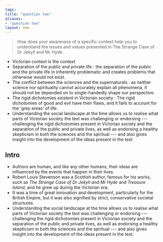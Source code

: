 ```yaml
---
tags: 
title: "question two"
aliases:
- "question two"
layout: new
---
```


> How does your awareness of a specific context help you to understand the issues and values presented in The Strange Case of Dr Jekyll and Mr Hyde.

- Victorian context is the context
- Separation of the public and private life : the separation of the public and the private life in inherently problematic and creates problems that otherwise would not exist.
- The conflict between the sciences and the supernaturals : as neither science nor spirituality cannot accurately explain all phenomena, it should not be depended on to single-handedly shape our perspective.
- The rigid dichotomies existent in Victorian society : The rigid dichotomies of good and evil have their flaws, and it fails to account for the 'grey areas' of life.
- Understanding the social landscape at the time allows us to realise what parts of Victorian society the text was challenging or endorsing --- challenging the rigid dichotomies present in Victorian society and the separation of the public and private lives, as well as endorsing a healthy skepticism in both the sciences and the spiritual --- and also gives insight into the development of the ideas present in the text

## Intro

- Authors are human, and like any other humans, their ideas are influenced by the events that happen in their lives.
- Robert Louis Stevenson was a Scottish author, famous for his works, such as *The Strange Case of Dr Jekyll and Mr Hyde* and *Treasure Island*, and he grew up during the Victorian era.
- It was a time of great innovation and development, particularly for the British Empire, but it was also signified by strict, conservative societal structures.
- Understanding the social landscape at the time allows us to realise what parts of Victorian society the text was challenging or endorsing --- challenging the rigid dichotomies present in Victorian society and the separation of the public and private lives, as well as endorsing a healthy skepticism in both the sciences and the spiritual --- and also gives insight into the development of the ideas present in the text.